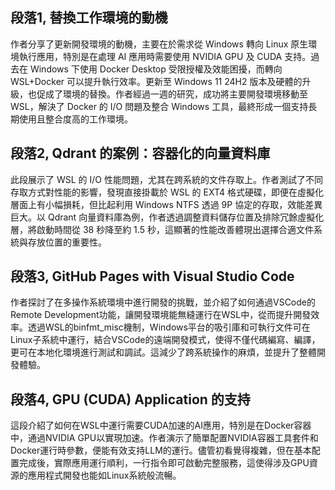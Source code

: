## 段落1, 替換工作環境的動機
作者分享了更新開發環境的動機，主要在於需求從 Windows 轉向 Linux 原生環境執行應用，特別是在處理 AI 應用時需要使用 NVIDIA GPU 及 CUDA 支持。過去在 Windows 下使用 Docker Desktop 受限授權及效能困擾，而轉向 WSL+Docker 可以提升執行效率。更新至 Windows 11 24H2 版本及硬體的升級，也促成了環境的替換。作者經過一週的研究，成功將主要開發環境移動至 WSL，解決了 Docker 的 I/O 問題及整合 Windows 工具，最終形成一個支持長期使用且整合度高的工作環境。

## 段落2, Qdrant 的案例：容器化的向量資料庫
此段展示了 WSL 的 I/O 性能問題，尤其在跨系統的文件存取上。作者測試了不同存取方式對性能的影響，發現直接掛載於 WSL 的 EXT4 格式硬碟，即便在虛擬化層面上有小幅損耗，但比起利用 Windows NTFS 透過 9P 協定的存取，效能差異巨大。以 Qdrant 向量資料庫為例，作者透過調整資料儲存位置及排除冗餘虛擬化層，將啟動時間從 38 秒降至約 1.5 秒，這顯著的性能改善體現出選擇合適文件系統與存放位置的重要性。

## 段落3, GitHub Pages with Visual Studio Code
作者探討了在多操作系統環境中進行開發的挑戰，並介紹了如何通過VSCode的Remote Development功能，讓開發環境能無縫運行在WSL中，從而提升開發效率。透過WSL的binfmt_misc機制，Windows平台的吸引庫和可執行文件可在Linux子系統中運行，結合VSCode的遠端開發模式，使得不僅代碼編寫、編譯，更可在本地化環境進行測試和調試。這減少了跨系統操作的麻煩，並提升了整體開發體驗。

## 段落4, GPU (CUDA) Application 的支持
這段介紹了如何在WSL中運行需要CUDA加速的AI應用，特別是在Docker容器中，通過NVIDIA GPU以實現加速。作者演示了簡單配置NVIDIA容器工具套件和Docker運行時參數，便能有效支持LLM的運行。儘管初看覺得複雜，但在基本配置完成後，實際應用運行順利，一行指令即可啟動完整服務，這使得涉及GPU資源的應用程式開發也能如Linux系統般流暢。